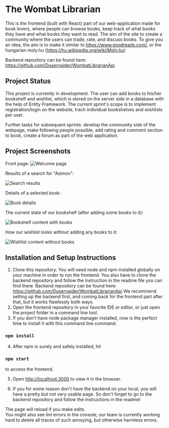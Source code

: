 ﻿# The Wombat Librarian
 
This is the frontend (built with React) part of our web-application made for book lovers, where people can browse books, keep track of what books they have and what books they want to read. The aim of the site to create a community where the users can trade, rate, and discuss books.
To give you an idea, the aim is to make it similar to https://www.goodreads.com/, or the hungarian moly.hu (https://hu.wikipedia.org/wiki/Moly.hu)

Backend repository can be found here: https://github.com/Dusernajder/WombatLibrarianApi

## Project Status

This project is currently in development. The user can add books to his/her bookshelf and wishlist, which is stored on the server side in a database with the help of Entity Framework. The current sprint's scope is to implement registration/login on the website, trach individual bookshelves and wishlists per user.

Further tasks for subsequent sprints: develop the community side of the webpage, make following people possible, add rating and comment section to book, create a forum as part of the web application.

## Project Screenshots

Front page:
![Welcome page](https://i.ibb.co/2czn1dC/wombat-Librarian01.png)

Results of a search for "Asimov":

![Search results](https://i.ibb.co/XJDFRtL/wombat-Librarian02.png)

Details of a selected book:

![Book details](https://i.ibb.co/dD2vFRn/wombat03.png)

The current state of our bookshelf (after adding some books to it):

![Bookshelf content with books](https://i.ibb.co/mtdmDnx/wombat04.png)

How our wishlist looks without adding any books to it:

![Wishlist content without books](https://i.ibb.co/vVLL3ZY/wombat05.png)

## Installation and Setup Instructions

1. Clone this repository. You will need node and npm installed globally on your machine in order to run the frontend.
   You also have to clone the backend repository and follow the instruction in the readme file you can find there.
   Backend repository can be found here: https://github.com/Dusernajder/WombatLibrarianApi
   We recommend setting up the backend first, and coming back for the frontend part after that, but it works flawlessly both ways.
2. Open the frontend repository in your favorite IDE or editor, or just open the project folder in a command line tool.
3. If you don't have node package manager installed, now is the perfect time to install it with this command line command:
### `npm install`
4. After npm is surely and safely installed, hit
### `npm start`
to access the frontend.

5. Open [http://localhost:3000](http://localhost:3000) to view it in the browser.

6. If you for some reason don't have the backend on your local, you will have a pretty but not very usable page. So don't forget to go to the backend repository and follow the instructions in the readme!

The page will reload if you make edits.\
You might also see lint errors in the console; our team is currently working hard to delete all traces of such annoying, but otherwise harmless errors.
